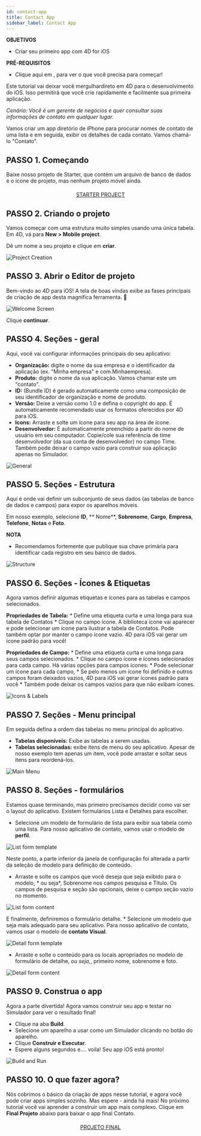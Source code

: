 ```yaml
---
id: contact-app
title: Contact App
sidebar_label: Contact App
---
```

<div class = "objectives"> 

**OBJETIVOS**

* Criar seu primeiro app com 4D for iOS</div> <div class = "prerequisites"> 

**PRÉ-REQUISITOS**

* Clique aqui em [](prerequisites.html), para ver o que você precisa para começar!</div> 

Este tutorial vai deixar você mergulhardireto em 4D para o desenvolvimento do iOS. Isso permitirá que você crie rapidamente e facilmente sua primeira aplicação.

*Cenário: Você é um gerente de negócios e quer consultar suas informações de contato em qualquer lugar.*

Vamos criar um app diretório de iPhone para procurar nomes de contato de uma lista e em seguida, exibir os detalhes de cada contato. Vamos chamá-lo "Contato".

## PASSO 1. Começando

Baixe nosso projeto de Starter, que contém um arquivo de banco de dados e o ícone de projeto, mas nenhum projeto móvel ainda.

<div style="text-align: center; margin-top: 20px">
  <p>
    

<a class="button"
href="../assets/contact-app/ContactStarter.zip">STARTER PROJECT</a>

  </p>
</div>

## PASSO 2. Criando o projeto

Vamos começar com uma estrutura muito simples usando uma única tabela. Em 4D, vá para **New > Mobile project**.

Dê um nome a seu projeto e clique em **criar**.

![Project Creation](assets/contact-app/Project-creation-4D-for-iOS.png)

## PASSO 3. Abrir o Editor de projeto

Bem-vindo ao 4D para iOS! A tela de boas vindas exibe as fases principais de criação de app desta magnífica ferramenta. 🙂

![Welcome Screen](assets/contact-app/Welcome-Screen-4D-for-iOS.png)

Clique **continuar**.

## PASSO 4. Seções - geral

Aqui, você vai configurar informações principais do seu aplicativo:

* **Organização:** digite o nome da sua empresa e o identificador da aplicação (ex. "Minha empresa" e com.Minhaempresa).
* **Produto:** digite o nome da sua aplicação. Vamos chamar este um "contato".
* **ID:** (Bundle ID) é gerado automaticamente como uma composição de seu identificador de organização e nome de produto.
* **Versão:** Deixe a versão como 1.0 e defina o copyright do app. É automaticamente recomendado usar os formatos oferecidos por 4D para iOS.
* **Icons:** Arraste e solte um ícone para seu app na área de ícone.
* **Desenvolvedor:** É automaticamente preenchido a partir do nome de usuário em seu computador. Copie/cole sua referência de time desenvolvedor (da sua conta de desenvolvedor) no campo Time. Também pode deixar o campo vazio para construir sua aplicação apenas no Simulador.

![General](assets/contact-app/Contact-app-general-section-4D-for-iOS.png)

## PASSO 5. Seções - Estrutura

Aqui é onde vai definir um subconjunto de seus dados (as tabelas de banco de dados e campos) para expor os aparelhos móveis.

Em nosso exemplo, selecione **ID**, ** Nome**, **Sobrenome**, **Cargo**, **Empresa**, **Telefone**, **Notas** e **Foto**.<div class = "tips"> 

**NOTA**

* Recomendamos fortemente que publique sua chave primária para identificar cada registro em seu banco de dados.</div> 

![Structure](assets/contact-app/Contact-app-structure-section-4D-for-iOS.png)

## PASSO 6. Seções - Ícones & Etiquetas

Agora vamos definir algumas etiquetas e ícones para as tabelas e campos selecionados.

**Propriedades de Tabela:** * Define uma etiqueta curta e uma longa para sua tabela de Contatos * Clique no campo ícone. A biblioteca ícone vai aparecer e pode selecionar um ícone para ilustrar a tabela de Contatos. Pode também optar por manter o campo ícone vazio. 4D para iOS vai gerar um ícone padrão para você!

**Propriedades de Campo:** * Define uma etiqueta curta e uma longa para seus campos selecionados. * Clique no campo ícone e ícones selecionados para cada campo. Há várias opções para campos ícones: * Pode selecionar um ícone para cada campo, * Se pelo menos um ícone foi definido e outros campos foram deixados vazios, 4D para iOS vai gerar ícones padrão para você * Também pode deixar os campos vazios para que não exibam ícones.

![Icons & Labels](assets/contact-app/Contact-app-icons-labels-section-4D-for-iOS.png)

## PASSO 7. Seções - Menu principal

Em seguida defina a ordem das tabelas no menu principal do aplicativo.

* **Tabelas disponíveis:** Exibe as tabelas a serem usadas.
* **Tabelas selecionadas:** exibe itens de menu do seu aplicativo. Apesar de nosso exemplo tem apenas um item, você pode arrastar e soltar seus itens para reordená-los.

![Main Menu](assets/contact-app/Contact-app-main-menu-section-4D-for-iOS.png)

## PASSO 8. Seções - formulários

Estamos quase terminando, mas primeiro precisamos decidir como vai ser o layout do aplicativo. Existem formulários Lista e Detalhes para escolher.

* Selecione um modelo de formulário de lista para exibir sua tabela como uma lista. Para nosso aplicativo de contato, vamos usar o modelo de **perfil**.

![List form template](assets/contact-app/ListformTemplate-form-section-4D-for-iOS.png)

Neste ponto, a parte inferior da janela de configuração foi alterada a partir da seleção de modelo para definição de conteúdo.

* Arraste e solte os campos que você deseja que seja exibido para o modelo, * ou seja*, Sobrenome nos campos pesquisa e Título. Os campos de pesquisa e seção são opcionais, deixe o campo seção vazio no momento.

![List form content](assets/contact-app/ListformContent-form-section-4D-for-iOS.png)

E finalmente, definiremos o formulário detalhe. * Selecione um modelo que seja mais adequado para seu aplicativo. Para nosso aplicativo de contato, vamos usar o modelo de **contato Visual**.

![Detail form template](assets/contact-app/DetailformTemplate-form-section-4D-for-iOS.png)

* Arraste e solte o conteúdo para os locais apropriados no modelo de formulário de detalhe, *ou seja,*, primeiro nome, sobrenome e foto.

![Detail form content](assets/contact-app/DetailformContent-form-section-4D-for-iOS.png)

## PASSO 9. Construa o app

Agora a parte divertida! Agora vamos construir seu app e testar no Simulador para ver o resultado final!

* Clique na aba **Build**.
* Selecione um aparelho a usar como um Simulador clicando no botão do aparelho.
* Clique **Construir e Executar**.
* Espere alguns segundos e…. voila! Seu app iOS está pronto!

![Build and Run](assets/contact-app/Build-the-app-simulator.png)

## PASSO 10. O que fazer agora?

Nós cobrimos o básico da criação de apps nesse tutorial, e agora você pode criar apps simples sozinho. Mas espere - ainda há mais! No próximo tutorial você vai aprender a construir um app mais complexo. Clique em **Final Projeto** abaixo para baixar o app final Contato.

<div style="text-align: center; margin-top: 20px">
  <p>
    

<a class="button"
href="../assets/contact-app/ContactFinal.zip">PROJETO FINAL</a>

  </p>
</div>